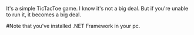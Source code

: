 It's a simple TicTacToe game.
I know it's not a big deal. But if you're unable to run it, it becomes a big deal.



#Note that you've installed .NET Framework in your pc.
